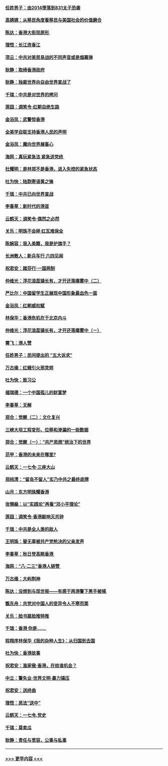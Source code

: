 #### [任姓男子：由2014堕落到831太子恐袭](../pages/nsc993/n11496683.md?t=09040122) 
#### [高婧婧：从移民角度看移民与美国社会的价值磨合](../pages/nsc993/n11495757.md?t=09040122) 
#### [陈达：香港大街现原形 ](../pages/nsc993/n11495441.md?t=09040122) 
#### [理悟：长江连香江](../pages/nsc993/n11495377.md?t=09040122) 
#### [项云：中共对美贸易战的不同声音或是烟幕弹](../pages/nsc993/n11494929.md?t=09040122) 
#### [耿静：取缔香港政府](../pages/nsc993/n11494218.md?t=09040122) 
#### [耿静：独裁世界向自由世界宣战了](../pages/nsc993/n11494190.md?t=09040122) 
#### [千瑞：中共是对世界的拷问](../pages/nsc993/n11493021.md?t=09040122) 
#### [莲园：调笑令‧红朝自绝生路](../pages/nsc993/n11493011.md?t=09040122) 
#### [金浴凤：武警惊香港](../pages/nsc993/n11492994.md?t=09040122) 
#### [全美学自联支持香港人民的声明](../pages/nsc993/n11492630.md?t=09040122) 
#### [金浴凤：魔向世界展畜心](../pages/nsc993/n11492599.md?t=09040122) 
#### [海网：真玩紧急法 紧急送党终 ](../pages/nsc993/n11492535.md?t=09040122) 
#### [杜耀明：是林郑不是香港，进入失控的紧急状态](../pages/nsc993/n11491420.md?t=09040122) 
#### [吐为快：陆胞寄语黄之锋](../pages/nsc993/n11491117.md?t=09040122) 
#### [千瑞：中共已向世界宣战](../pages/nsc993/n11490123.md?t=09040122) 
#### [李春草：新时代的港首](../pages/nsc993/n11489864.md?t=09040122) 
#### [云鹤天：调笑令·偶然之必然](../pages/nsc993/n11489701.md?t=09040122) 
#### [关乐：明珠不会碎 红瓦难保全](../pages/nsc993/n11489647.md?t=09040122) 
#### [陈婉容：我入美籍，我是护旗手？](../pages/nsc993/n11487908.md?t=09040122) 
#### [长洲散人：新兵车行 六四见闻](../pages/nsc993/n11487729.md?t=09040122) 
#### [祝君安：踏莎行‧一国两制](../pages/nsc993/n11487699.md?t=09040122) 
#### [仲维光：浮花浪蕊镇长有，才开还落瘴雾中（二）](../pages/nsc993/n11483286.md?t=09040122) 
#### [严比尔：中国留学生正展现中国形象最血色一面](../pages/nsc993/n11485145.md?t=09040122) 
#### [金浴凤：红朝威权赋](../pages/nsc993/n11485191.md?t=09040122) 
#### [林保华：香港危机在于北京内斗](../pages/nsc993/n11484593.md?t=09040122) 
#### [仲维光：浮花浪蕊镇长有，才开还落瘴雾中（ㄧ）](../pages/nsc993/n11483259.md?t=09040122) 
#### [霄飞：港人赞](../pages/nsc993/n11482957.md?t=09040122) 
#### [任姓男子：民间提出的 “五大诉求”](../pages/nsc993/n11482897.md?t=09040122) 
#### [万古缘：红蛾引火邪灵烬](../pages/nsc993/n11482886.md?t=09040122) 
#### [吐为快：致习公](../pages/nsc993/n11482867.md?t=09040122) 
#### [福瑞德：一个中国孤儿的财富梦](../pages/nsc993/n11482817.md?t=09040122) 
#### [李春草：无解](../pages/nsc993/n11482791.md?t=09040122) 
#### [郑合：觉醒（二）：文化复兴](../pages/nsc993/n11478025.md?t=09040122) 
#### [三峡大坝工程变形、位移和渗漏的一些数据](../pages/nsc993/n11478232.md?t=09040122) 
#### [郑合：觉醒（一）：“共产思想”统治下的世界](../pages/nsc993/n11477663.md?t=09040122) 
#### [范甲：香港的未来在哪里?](../pages/nsc993/n11477249.md?t=09040122) 
#### [云鹤天：一七令·三座大山](../pages/nsc993/n11477192.md?t=09040122) 
#### [郑纯清：“留岛不留人”实乃中共之最终底牌](../pages/nsc993/n11476160.md?t=09040122) 
#### [山月：东方明珠耀香港](../pages/nsc993/n11476077.md?t=09040122) 
#### [张翎燊：以“实践论”再看“邓小平理论”](../pages/nsc993/n11475733.md?t=09040122) 
#### [莲园：调笑令‧香港敲响灭共钟](../pages/nsc993/n11475723.md?t=09040122) 
#### [千瑞：中共是全人类的敌人](../pages/nsc993/n11475329.md?t=09040122) 
#### [王明珠：替无辜被共产党枪决的父亲发声](../pages/nsc993/n11474570.md?t=09040122) 
#### [李春草：秋日登高眺香港 ](../pages/nsc993/n11474491.md?t=09040122) 
#### [海网：“八·二三”香港人链赞 ](../pages/nsc993/n11474538.md?t=09040122) 
#### [万古缘：大屿荆神](../pages/nsc993/n11474401.md?t=09040122) 
#### [陈达：没想到与现世报——有感于两港警下黑手被捕 ](../pages/nsc993/n11472557.md?t=09040122) 
#### [甑东舟：共党对中国人的变异令人不寒而栗](../pages/nsc993/n11472496.md?t=09040122) 
#### [关乐：脸书扇脸推特推](../pages/nsc993/n11472488.md?t=09040122) 
#### [千瑞：香港  你是…… ](../pages/nsc993/n11472459.md?t=09040122) 
#### [程翔序林保华《我的杂种人生》：从归国到去国](../pages/nsc993/n11472369.md?t=09040122) 
#### [吐为快：香港故事](../pages/nsc993/n11471931.md?t=09040122) 
#### [祝君安：渔家傲‧香港，在给谁机会？](../pages/nsc993/n11469718.md?t=09040122) 
#### [中立：警失业‧世界文明‧暴力镇压](../pages/nsc993/n11467566.md?t=09040122) 
#### [祝君安：送终曲](../pages/nsc993/n11467546.md?t=09040122) 
#### [理悟：恶法“送中”](../pages/nsc993/n11467290.md?t=09040122) 
#### [云鹤天：一七令.党史](../pages/nsc993/n11464122.md?t=09040122) 
#### [千瑞：莫卖瓜](../pages/nsc993/n11463014.md?t=09040122) 
#### [耿静：责任与宽容，公事与私事](../pages/nsc993/n11462810.md?t=09040122) 

----
#### [ >>> 更早内容 <<< ](../indexes/nsc993-earlier.md)
